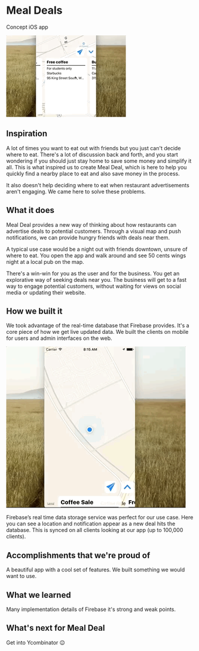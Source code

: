 # Meal Deals
Concept iOS app

![gif](https://raw.githubusercontent.com/BenEmdon/meal-deals/master/overall-low.gif)

## Inspiration
A lot of times you want to eat out with friends but you just can't decide where to eat. There's a lot of discussion back and forth, and you start wondering if you should just stay home to save some money and simplify it all. This is what inspired us to create Meal Deal, which is here to help you quickly find a nearby place to eat and also save money in the process.

It also doesn't help deciding where to eat when restaurant advertisements aren't engaging.
We came here to solve these problems.

## What it does

Meal Deal provides a new way of thinking about how restaurants can advertise deals to potential customers. Through a visual map and push notifications, we can provide hungry friends with deals near them.

A typical use case would be a night out with friends downtown, unsure of where to eat. You open the app and walk around and see 50 cents wings night at a local pub on the map.

There's a win-win for you as the user and for the business. You get an explorative way of seeking deals near you. The business will get to a fast way to engage potential customers, without waiting for views on social media or updating their website.

## How we built it
We took advantage of the real-time database that Firebase provides. It's a core piece of how we get live updated data. We built the clients on mobile for users and admin interfaces on the web.

![realtime](https://raw.githubusercontent.com/BenEmdon/meal-deals/master/realtime-low.gif)

Firebase’s real time data storage service was perfect for our use case. Here you can see a location and notification appear as a new deal hits the database. This is synced on all clients looking at our app (up to 100,000 clients).

## Accomplishments that we're proud of
A beautiful app with a cool set of features. We built something we would want to use.

## What we learned
Many implementation details of Firebase it's strong and weak points.

## What's next for Meal Deal
Get into Ycombinator :wink:
